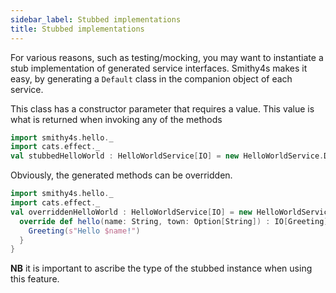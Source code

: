 ```yaml
---
sidebar_label: Stubbed implementations
title: Stubbed implementations
---
```


For various reasons, such as testing/mocking, you may want to instantiate a stub implementation of generated service interfaces. Smithy4s makes it easy, by generating a `Default` class in the companion object of each service.

This class has a constructor parameter that requires a value. This value is what is returned when invoking any of the methods

```scala mdoc:silent
import smithy4s.hello._
import cats.effect._
val stubbedHelloWorld : HelloWorldService[IO] = new HelloWorldService.Default[IO](IO.stub)
```

Obviously, the generated methods can be overridden.

```scala mdoc:silent
import smithy4s.hello._
import cats.effect._
val overriddenHelloWorld : HelloWorldService[IO] = new HelloWorldService.Default[IO](IO.stub){
  override def hello(name: String, town: Option[String]) : IO[Greeting] = IO.pure {
    Greeting(s"Hello $name!")
  }
}
```

**NB** it is important to ascribe the type of the stubbed instance when using this feature.
